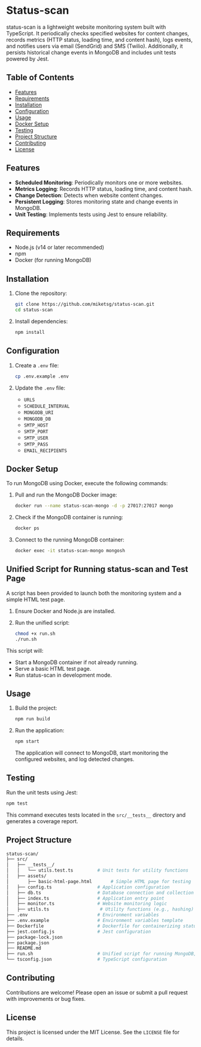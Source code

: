 # Status-scan

status-scan is a lightweight website monitoring system built with TypeScript. It periodically checks specified websites for content changes, records metrics (HTTP status, loading time, and content hash), logs events, and notifies users via email (SendGrid) and SMS (Twilio). Additionally, it persists historical change events in MongoDB and includes unit tests powered by Jest.


## Table of Contents

- [Features](#features)
- [Requirements](#requirements)
- [Installation](#installation)
- [Configuration](#configuration)
- [Usage](#usage)
- [Docker Setup](#docker-setup)
- [Testing](#testing)
- [Project Structure](#project-structure)
- [Contributing](#contributing)
- [License](#license)

## Features

- **Scheduled Monitoring**: Periodically monitors one or more websites.
- **Metrics Logging**: Records HTTP status, loading time, and content hash.
- **Change Detection**: Detects when website content changes.
- **Persistent Logging**: Stores monitoring state and change events in MongoDB.
- **Unit Testing**: Implements tests using Jest to ensure reliability.

## Requirements

- Node.js (v14 or later recommended)
- npm
- Docker (for running MongoDB)

## Installation

1. Clone the repository:

   ```sh
   git clone https://github.com/miketsg/status-scan.git
   cd status-scan
   ```

2. Install dependencies:

   ```sh
   npm install
   ```

## Configuration

1. Create a `.env` file:

   ```sh
   cp .env.example .env
   ```

2. Update the `.env` file:
   - `URLS`
   - `SCHEDULE_INTERVAL`
   - `MONGODB_URI`
   - `MONGODB_DB`
   - `SMTP_HOST`
   - `SMTP_PORT`
   - `SMTP_USER`
   - `SMTP_PASS`
   - `EMAIL_RECIPIENTS`

## Docker Setup

To run MongoDB using Docker, execute the following commands:

1. Pull and run the MongoDB Docker image:

   ```sh
   docker run --name status-scan-mongo -d -p 27017:27017 mongo
   ```

2. Check if the MongoDB container is running:

   ```sh
   docker ps
   ```

3. Connect to the running MongoDB container:

   ```sh
   docker exec -it status-scan-mongo mongosh
   ```

## Unified Script for Running status-scan and Test Page

A script has been provided to launch both the monitoring system and a simple HTML test page.

1. Ensure Docker and Node.js are installed.
2. Run the unified script:

   ```sh
   chmod +x run.sh
   ./run.sh
   ```

This script will:

- Start a MongoDB container if not already running.
- Serve a basic HTML test page.
- Run status-scan in development mode.

## Usage

1. Build the project:

   ```sh
   npm run build
   ```

2. Run the application:

   ```sh
   npm start
   ```

   The application will connect to MongoDB, start monitoring the configured websites, and log detected changes.

## Testing

Run the unit tests using Jest:

```sh
npm test
```

This command executes tests located in the `src/__tests__` directory and generates a coverage report.

## Project Structure

```bash
status-scan/
├── src/
│   ├── __tests__/
│   │   └── utils.test.ts         # Unit tests for utility functions
│   ├── assets/
│       ├── basic-html-page.html       # Simple HTML page for testing
│   ├── config.ts                 # Application configuration
│   ├── db.ts                     # Database connection and collection definitions
│   ├── index.ts                  # Application entry point
│   ├── monitor.ts                # Website monitoring logic
│   ├── utils.ts                   # Utility functions (e.g., hashing)
├── .env                          # Environment variables
├── .env.example                  # Environment variables template
├── Dockerfile                    # Dockerfile for containerizing status-scan
├── jest.config.js                # Jest configuration
├── package-lock.json
├── package.json
├── README.md
├── run.sh                        # Unified script for running MongoDB, test page, and app
└── tsconfig.json                 # TypeScript configuration
```

## Contributing

Contributions are welcome! Please open an issue or submit a pull request with improvements or bug fixes.

## License

This project is licensed under the MIT License. See the `LICENSE` file for details.
